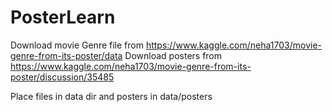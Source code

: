 # PosterLearn
Download movie Genre file from https://www.kaggle.com/neha1703/movie-genre-from-its-poster/data
Download posters from https://www.kaggle.com/neha1703/movie-genre-from-its-poster/discussion/35485

Place files in data dir and posters in data/posters
